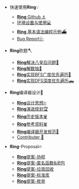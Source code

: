 * 快速使用**Ring**💡
  - [**Ring** Github ⚓️](https://github.com/GeneralSandman/Ring)
  - [环境设置与使用💻](./markdown/Ring使用/环境设置.md)
  - [**Ring** 基本语法编程示例⛴](./markdown/Ring使用/Ring基本语法编程示例.md)
  - [Bug Report🩺](./markdown/Ring使用/bug-report.md)

* **Ring**砍题🪓
  - [**Ring**解决八皇后问题👸](./markdown/Ring砍题/八皇后问题.md)
  - [**Ring**解数独📝](./markdown/Ring砍题/数独.md)
  - [**Ring**实现BFS广度优先遍历🚗](./markdown/Ring砍题/BFS广度优先遍历.md)
  - [**Ring**实现DFS深度优先遍历🛻](./markdown/Ring砍题/DFS深度优先遍历.md)
  

* **Ring**编译器设计🔨
  - [**Ring**设计思想🔥](./markdown/Ring编译器设计/Ring设计思想.md)
  - [**Ring**演进规划🏆](./markdown/Ring编译器设计/Ring-演进规划.md)
  - [**Ring**历史版本🗑](./markdown/Ring编译器设计/Ring历史版本.md)
  - [**Ring**参考资料🗑](./markdown/Ring编译器设计/Ring-参考资料.md)
  - [**Ring**编译器开发规范📝](./markdown/Ring编译器设计/Ring-%E7%BC%96%E8%AF%91%E5%99%A8%E5%BC%80%E5%8F%91%E8%A7%84%E8%8C%83.md)
  - [Contributer    🧠](./markdown/Ring编译器设计/Ringcontributer.md)

* **Ring**-Proposal🔥
  - [**Ring**提案-协程](./markdown/Ring编译器设计/Ring-提案-001.md)
  - [**Ring**提案-匿名函数&闭包](./markdown/Ring编译器设计/Ring-提案-002.md)
  - [**Ring**提案-垃圾回收](./markdown/Ring编译器设计/Ring-提案-003.md)
  - [**Ring**提案-标准库](./markdown/Ring编译器设计/Ring-提案-004.md)
  - [**Ring**提案-枚举](./markdown/Ring编译器设计/Ring-提案-005.md)
